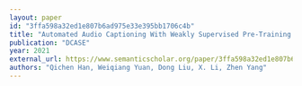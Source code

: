 ```yaml
---
layout: paper
id: "3ffa598a32ed1e807b6ad975e33e395bb1706c4b"
title: "Automated Audio Captioning With Weakly Supervised Pre-Training And Word Selection Methods"
publication: "DCASE"
year: 2021
external_url: https://www.semanticscholar.org/paper/3ffa598a32ed1e807b6ad975e33e395bb1706c4b
authors: "Qichen Han, Weiqiang Yuan, Dong Liu, X. Li, Zhen Yang"
---
```

